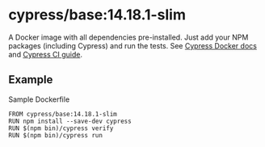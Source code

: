 <!-- WARNING: this file was autogenerated by generate-base-image.js -->
# cypress/base:14.18.1-slim

A Docker image with all dependencies pre-installed.
Just add your NPM packages (including Cypress) and run the tests.
See [Cypress Docker docs](https://on.cypress.io/docker) and
[Cypress CI guide](https://on.cypress.io/ci).

## Example

Sample Dockerfile

```
FROM cypress/base:14.18.1-slim
RUN npm install --save-dev cypress
RUN $(npm bin)/cypress verify
RUN $(npm bin)/cypress run
```
